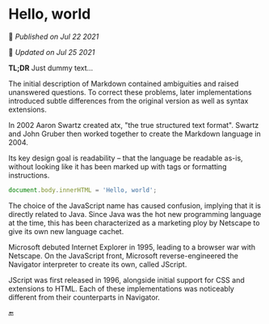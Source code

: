 # Hello, world

📅 _Published on Jul 22 2021_

🔄 _Updated on Jul 25 2021_

**TL;DR** Just dummy text...

The initial description of Markdown contained ambiguities and raised unanswered questions. To correct these problems, later implementations introduced subtle differences from the original version as well as syntax extensions.

In 2002 Aaron Swartz created atx, "the true structured text format". Swartz and John Gruber then worked together to create the Markdown language in 2004.

Its key design goal is readability – that the language be readable as-is, without looking like it has been marked up with tags or formatting instructions.

```js
document.body.innerHTML = 'Hello, world';
```

The choice of the JavaScript name has caused confusion, implying that it is directly related to Java. Since Java was the hot new programming language at the time, this has been characterized as a marketing ploy by Netscape to give its own new language cachet.

Microsoft debuted Internet Explorer in 1995, leading to a browser war with Netscape. On the JavaScript front, Microsoft reverse-engineered the Navigator interpreter to create its own, called JScript.

JScript was first released in 1996, alongside initial support for CSS and extensions to HTML. Each of these implementations was noticeably different from their counterparts in Navigator.

🔚
